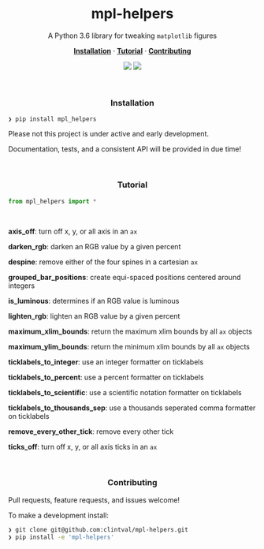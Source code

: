 <h1 align="center">mpl-helpers</h2>

<p align="center">A Python 3.6 library for tweaking <code>matplotlib</code> figures</p>

<p align="center">
  <a href="#installation"><strong>Installation</strong></a>
  ·
  <a href="#tutorial"><strong>Tutorial</strong></a>
  ·
  <a href="#contributing"><strong>Contributing</strong></a>
</p>

<p align="center">
  <a href="https://codeclimate.com/github/clintval/mpl-helpers/maintainability"><img src="https://api.codeclimate.com/v1/badges/5974a2c5309b6c3ff975/maintainability"></img></a>
  <a href="https://github.com/clintval/mpl-helpers/blob/master/LICENSE"><img src="https://img.shields.io/badge/License-MIT-blue.svg"></img></a>
</p>

<br>

<h3 align="center">Installation</h3>

```
❯ pip install mpl_helpers
```

Please not this project is under active and early development.

Documentation, tests, and a consistent API will be provided in due time!

<br>

<h3 align="center">Tutorial</h3>

```python
from mpl_helpers import *
```

<br>

**axis_off**: turn off x, y, or all axis in an `ax`

**darken_rgb**: darken an RGB value by a given percent

**despine**: remove either of the four spines in a cartesian `ax`

**grouped_bar_positions**: create equi-spaced positions centered around integers

**is_luminous**: determines if an RGB value is luminous

**lighten_rgb**: lighten an RGB value by a given percent

**maximum_xlim_bounds**: return the maximum xlim bounds by all `ax` objects

**maximum_ylim_bounds**: return the minimum xlim bounds by all `ax` objects

**ticklabels_to_integer**: use an integer formatter on ticklabels

**ticklabels_to_percent**: use a percent formatter on ticklabels

**ticklabels_to_scientific**: use a scientific notation formatter on ticklabels

**ticklabels_to_thousands_sep**: use a thousands seperated comma formatter on ticklabels

**remove_every_other_tick**: remove every other tick

**ticks_off**: turn off x, y, or all axis ticks in an `ax`


<br>

<h3 align="center">Contributing</h3>

Pull requests, feature requests, and issues welcome!

To make a development install:

```bash
❯ git clone git@github.com:clintval/mpl-helpers.git
❯ pip install -e 'mpl-helpers'
```
